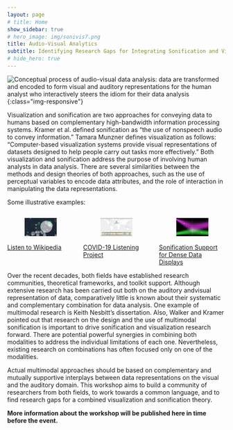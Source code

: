 ```yaml
---
layout: page
# title: Home
show_sidebar: true
# hero_image: img/sonivis7.png
title: Audio-Visual Analytics
subtitle: Identifying Research Gaps for Integrating Sonification and Visualization
# hide_hero: true
---
```


<!-- <section class="hero is-medium is-bold is-primary">
    <div class="hero-body">
        <div class="container">
            <p class="subtitle is-3">{{ page.subtitle }}</p>
            <figure class="image">
                <img src="img/sonivis7.png">
            </figure>
        </div>
    </div>
</section> -->

![Conceptual process of audio-visual data analysis: data are transformed and encoded to form visual and auditory representations for the human analyst who interactively steers the idiom for their data analysis](/img/sonivis7.png){:class="img-responsive"}

Visualization and sonification are two approaches for conveying data to humans based on complementary high-bandwidth information processing systems. Kramer et al. defined sonification as “the use of nonspeech audio to convey information.” Tamara Munzner defines visualization as follows: “Computer-based visualization systems provide visual representations of datasets designed to help people carry out tasks more effectively.” Both visualization and sonification address the purpose of involving human analysts in data analysis. There are several similarities between the methods and design theories of both approaches, such as the use of perceptual variables to encode data attributes, and the role of interaction in manipulating the data representations.

Some illustrative examples:

<div class="columns is-variable is-8">
  <div class="column">
    <a href="http://listen.hatnote.com/">
    <figure class="image is-16by9">
      <img src="img/listen-wikipedia_320.jpg" alt="Screenshot of Listen to Wikipedia">
    </figure>
    Listen to Wikipedia</a>
  </div>
  <div class="column">
    <a href="https://enzodesena.github.io/covid-listening-project/">
    <figure class="image is-16by9">
      <img src="img/covid-listen_320.jpg" alt="Screenshot of COVID-19 Listening Project">
    </figure>
    COVID-19 Listening Project</a>
  </div>
  <div class="column">
    <a href="https://vimeo.com/182985506">
    <figure class="image is-16by9">
      <img src="img/support-dense_320.jpg" alt="Screenshot of Parallel Coordinates with Sonification Support">
    </figure>
    Sonification Support for Dense Data Displays</a>
  </div>
</div>

Over the recent decades, both fields have established research communities, theoretical frameworks, and toolkit support. Although extensive research has been carried out both on the auditory andvisual representation of data, comparatively little is known about their systematic and complementary combination for data analysis. One example of multimodal research is Keith Nesbitt’s dissertation. Also, Walker and Kramer pointed out that research on the design and the use of multimodal sonification is important to drive sonification and visualization research forward. There are potential powerful synergies in combining both modalities to address the individual limitations of each one. Nevertheless, existing research on combinations has often focused only on one of the modalities.

Actual multimodal approaches should be based on complementary and mutually supportive interplays between data representations on the visual and the auditory domain.
This workshop aims to build a community of researchers from both fields, to work towards a common language, and to find research gaps for a combined visualization and sonification theory.

**More information about the workshop will be published here in time before the event.**
